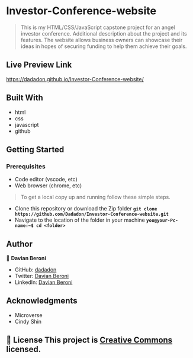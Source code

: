 # Investor-Conference-website

> This is my HTML/CSS/JavaScript capstone project for an angel investor conference.
Additional description about the project and its features.
The website allows business owners can showcase their ideas in hopes of securing funding to help them achieve their goals.

## Live Preview Link
https://dadadon.github.io/Investor-Conference-website/

## Built With

- html
- css
- javascript
- github

## Getting Started

### Prerequisites
 - Code editor (vscode, etc)
 - Web browser (chrome, etc)

>To get a local copy up and running follow these simple steps.
 - Clone this repository or download the Zip folder
    **``git clone https://github.com/Dadadon/Investor-Conference-website.git``**
 - Navigate to the location of the folder in your machine
    **``you@your-Pc-name:~$ cd <folder>``**
 

## Author
👤 **Davian Beroni**

- GitHub: [dadadon](https://github.com/dadadon)
- Twitter: [Davian Beroni](https://twitter.com/davianberoni)
- LinkedIn: [Davian Beroni](https://www.linkedin.com/in/davian-beroni-502351b7/)



## Acknowledgments

- Microverse
- Cindy Shin

## 📝 License This project is [Creative Commons](https://creativecommons.org/licenses/by-nc/4.0/) licensed.
